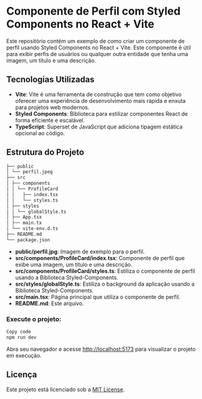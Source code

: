 # Componente de Perfil com Styled Components no React + Vite

Este repositório contém um exemplo de como criar um componente de perfil usando Styled Components no React + Vite. Este componente é útil para exibir perfis de usuários ou qualquer outra entidade que tenha uma imagem, um título e uma descrição.

## Tecnologias Utilizadas

- **Vite**: Vite é uma ferramenta de construção que tem como objetivo oferecer uma experiência de desenvolvimento mais rápida e enxuta para projetos web modernos.
- **Styled Components**: Biblioteca para estilizar componentes React de forma eficiente e escalável.
- **TypeScript**: Superset de JavaScript que adiciona tipagem estática opcional ao código.

## Estrutura do Projeto

```bash
├── public
│ └── perfil.jpeg
├── src
│ ├── components
│ │ └── ProfileCard
│ │   ├── index.tsx
│ │   └── styles.ts
│ ├── styles
│ │ └── globalStyle.ts
│ ├── App.tsx
│ ├── main.tx
│ └── vite-env.d.ts
├── README.md
└── package.json
```

- **public/perfil.jpg**: Imagem de exemplo para o perfil.
- **src/components/ProfileCard/index.tsx**: Componente de perfil que exibe uma imagem, um título e uma descrição.
- **src/components/ProfileCard/styles.ts**: Estiliza o componente de perfil usando a Biblioteca Styled-Components.
- **src/styles/globalStyle.ts**: Estiliza o background da aplicação usando a Biblioteca Styled-Components.
- **src/main.tsx**: Página principal que utiliza o componente de perfil.
- **README.md**: Este arquivo.

### Execute o projeto:

```bash
Copy code
npm run dev
```

Abra seu navegador e acesse [http://localhost:5173](http://localhost:5173/) para visualizar o projeto em execução.

## Licença

Este projeto está licenciado sob a [MIT License]().
